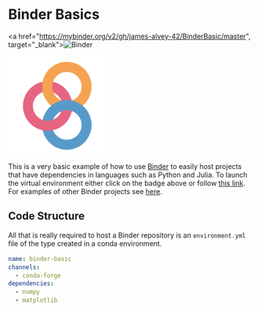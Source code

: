 # Binder Basics

<a href="https://mybinder.org/v2/gh/james-alvey-42/BinderBasic/master", target="_blank">![Binder](https://mybinder.org/badge_logo.svg)</a>

<img src="img/binder.png" width="200"/>

This is a very basic example of how to use [Binder](https://mybinder.org/) to easily host projects that have dependencies in languages such as Python and Julia. To launch the virtual environment either click on the badge above or follow [this link](https://mybinder.org/v2/gh/james-alvey-42/BinderBasic/master). For examples of other Binder projects see [here](https://github.com/binder-examples).

## Code Structure

All that is really required to host a Binder repository is an `environment.yml` file of the type created in a conda environment.

```yaml
name: binder-basic
channels:
  - conda-forge
dependencies:
  - numpy
  - matplotlib
```
